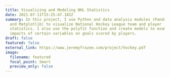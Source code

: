 ```yaml
---
title: Visualizing and Modeling NHL Statistics
date: 2021-07-11T15:25:47.182Z
summary: In this project, I use Python and data analysis modules (Pandas, NumPy,
  and Matplotlib) to visualize National Hockey League team and player
  statistics. I also use the polyfit function and create models to examine the
  impacts of certain variables on goals scored by players.
draft: false
featured: false
external_link: https://www.jeremyfrazee.com/project/hockey.pdf
image:
  filename: featured
  focal_point: Smart
  preview_only: false
---
```

